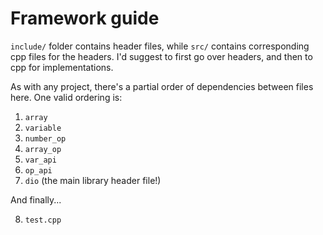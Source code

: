 # Framework guide
`include/` folder contains header files, while `src/` contains corresponding cpp files for the headers.
I'd suggest to first go over headers, and then to cpp for implementations.

As with any project, there's a partial order of dependencies between files here. One valid ordering is:
1. `array`
2. `variable`
3. `number_op`
4. `array_op`
5. `var_api`
6. `op_api`
7. `dio` (the main library header file!)

And finally... 

8. `test.cpp`